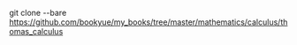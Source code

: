 git clone --bare https://github.com/bookyue/my_books/tree/master/mathematics/calculus/thomas_calculus
